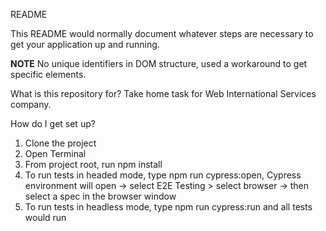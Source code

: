 README

This README would normally document whatever steps are necessary to get your application up and running.

**NOTE**
No unique identifiers in DOM structure, used a workaround to get specific elements.

What is this repository for?
Take home task for Web International Services company.

How do I get set up?
1. Clone the project
2. Open Terminal
3. From project root, run npm install
4. To run tests in headed mode, type npm run cypress:open, Cypress environment will open -> select E2E Testing > select browser -> then select a spec in the browser window
5. To run tests in headless mode, type npm run cypress:run and all tests would run
